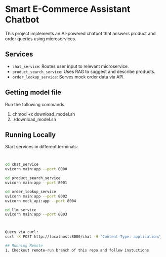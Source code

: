 # Smart E-Commerce Assistant Chatbot

This project implements an AI-powered chatbot that answers product and order queries using microservices.

## Services

- `chat_service`: Routes user input to relevant microservice.
- `product_search_service`: Uses RAG to suggest and describe products.
- `order_lookup_service`: Serves mock order data via API.

## Getting model file
Run the following commands
1. chmod +x download_model.sh
2. ./download_model.sh

## Running Locally

Start services in different terminals:

```bash


cd chat_service
uvicorn main:app --port 8000

cd product_search_service
uvicorn main:app --port 8001

cd order_lookup_service
uvicorn main:app --port 8002
uvicorn mock_api:app --port 8004

cd llm_service
uvicorn main:app --port 8003



Query via curl:
curl -X POST http://localhost:8000/chat -H "Content-Type: application/json" -d '{"query": "What are the top-rated guitar strings?"}'

## Running Remote
1. Checkout remote-run branch of this repo and follow instuctions